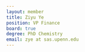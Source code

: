 ```yaml
---
layout: member
title: Ziyu Ye
position: VP Finance
board: true
degree: PhD Chemistry
email: zye at sas.upenn.edu
---
```

